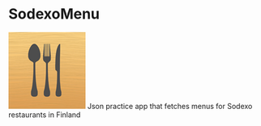 SodexoMenu
==========
![](https://github.com/pahnev/SodexoMenu/blob/master/SodexoMenuApp/Images.xcassets/AppIcon.appiconset/Icon-76%402x.png)	
Json practice app that fetches menus for Sodexo restaurants in Finland


